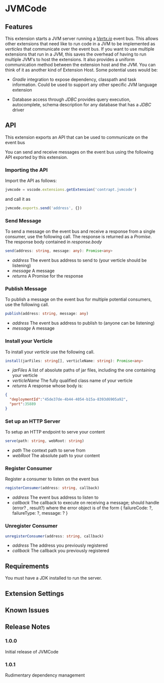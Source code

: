 # JVMCode

## Features

This extension starts a JVM server running a [_Vertx.io_](https://vertx.io/) event bus.  This allows other extensions that need
like to run code in a JVM to be implemented as _verticles_ that communicate over the event bus.  If you want to use multiple extensions that run in a JVM, this saves the overhead of having to
run multiple JVM's to host the extensions.  It also provides a uniform communication method between the extension host and the JVM.  You can think of it as another kind of Extension Host. Some potential uses would be:

* _Gradle_ integration to expose dependency, classpath and task information.  Could be used to support any other specific JVM language extension

* Database access through _JDBC_ provides query execution, autocomplete, schema description for any database that has a _JDBC_ driver

## API
This extension exports an API that can be used to communicate on the 
event bus

You can send and receive messages on the event bus using the following API exported by this extension.

### Importing the API
Import the API as follows:

```typescript
jvmcode = vscode.extensions.getExtension('contrapt.jvmcode')
```

and call it as
```typescript
jvmcode.exports.send('address', {})
```

### Send Message
To send a message on the event bus and receive a response from a single consumer, use the
following call.  The response is returned as a _Promise_.  The response body contained in _response.body_

```typescript
send(address: string, message: any): Promise<any>
```
- _address_ The event bus address to send to (your verticle should be listening)
- _message_ A message
- _returns_ A Promise for the response

### Publish Message
To publish a message on the event bus for multiple potential consumers, use the
following call.

```typescript
publish(address: string, message: any)
```
- _address_ The event bus address to publish to (anyone can be listening)
- _message_ A message


### Install your Verticle
To install your _verticle_ use the following call.  

```typescript
install(jarFiles: string[], verticleName: string): Promise<any>
```
- _jarFiles_ A list of absolute paths of jar files, including the one containing your verticle
- _verticleName_ The fully qualified class name of your verticle
- _returns_ A response whose body is:
```json
{
  "deploymentId":"45de37de-4b44-4054-b15a-8393d6905a92",
  "port":35889
}
```
### Set up an HTTP Server
To setup an HTTP endpoint to serve your content
```typescript
serve(path: string, webRoot: string)
```
- _path_ The context path to serve from
- _webRoot_ The absolute path to your content

### Register Consumer
Register a consumer to listen on the event bus
```typescript
registerConsumer(address: string, callback)
```
- _address_ The event bus address to listen to
- _callback_ The callback to execute on receiving a message; should handle (error? , result?) where the error object
is of the form { failureCode: ?, failureType: ?, message: ? }

### Unregister Consumer
```typescript
unregisterConsumer(address: string, callback)
```
- _address_ The address you previously registered
- _callback_ The callback you previously registered

## Requirements

You must have a JDK installed to run the server.

## Extension Settings

## Known Issues

## Release Notes

### 1.0.0

Initial release of JVMCode

### 1.0.1

Rudimentary dependency management